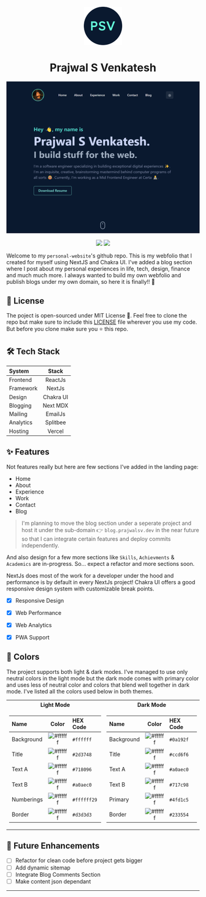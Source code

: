 <p align="center">
  <img width='100' height='100' src="public/android-chrome-192x192.png" />
  <h1 align="center">Prajwal S Venkatesh</h1>
</p>

<a href="https://prajwalsv.dev/">

![askdm](/assets/home_view.png)

</a>

<p align="center">
  <img src="https://img.shields.io/github/license/Prajwal-S-Venkatesh/personal-website"  />
  <img src="https://img.shields.io/twitter/url?url=https://github.com/Prajwal-S-Venkatesh/personal-website"  />
</p>


Welcome to my `personal-website`'s github repo. This is my webfolio that I created for myself using NextJS and Chakra UI. I've added a blog section where I post about my personal experiences in life, tech, design, finance and much much more. I always wanted to build my own webfolio and publish blogs under my own domain, so here it is finally!! 🚀

## 📄 License

The poject is open-sourced under MIT License 🥳. Feel free to clone the repo but make sure to include this [LICENSE](LICENSE) file wherever you use my code. But before you clone make sure you ⭐ this repo.

## 🛠️ Tech Stack

| System      | Stack       |
| :---        |    :----:   |
| Frontend    | ReactJs     |
| Framework   | NextJs      |
| Design      | Chakra UI   |
| Blogging    | Next MDX    |
| Mailing     | EmailJs     |
| Analytics   | Splitbee    |
| Hosting     | Vercel      |


## ✨ Features

Not features really but here are few sections I've added in the landing page:

- Home
- About
- Experience
- Work
- Contact
- Blog

> I'm planning to move the blog section under a seperate project and host it under the sub-domain 👉 `blog.prajwalsv.dev` in the near future so that I can integrate certain features and deploy commits independently.

And also design for a few more sections like `Skills`, `Achievments` & `Academics` are in-progress. So... expect a refactor and more sections soon.

NextJs does most of the work for a developer under the hood and performance is by default in every NextJs project! Chakra UI offers a good responsive design system with customizable break points.

- [x] Responsive Design
- [x] Web Performance
- [x] Web Analytics
- [x] PWA Support


## 💅 Colors

The project supports both light & dark modes. I've managed to use only neutral colors in the light mode but the dark mode comes with primary color and uses less of neutral color and colors that blend well together in dark mode. I've listed all the colors used below in both themes.

<table>
<tr><th> Light Mode </th> <th>Dark Mode</th></tr>
<tr><td>

| Name      | Color                                                                 | HEX Code    |
| :---        |    :----:                                                           | :---        |
| Background      | ![#ffffff](https://via.placeholder.com/15/ffffff/000000?text=+) | `#ffffff`   |
| Title      | ![#ffffff](https://via.placeholder.com/15/2d3748/000000?text=+)      | `#2d3748`   |
| Text A      | ![#ffffff](https://via.placeholder.com/15/718096/000000?text=+)     | `#718096`   |
| Text B     |  ![#ffffff](https://via.placeholder.com/15/a0aec0/000000?text=+)     | `#a0aec0`   |
| Numberings |     ![#ffffff](https://via.placeholder.com/15/ffffff29/000000?text=+)| `#ffffff29` |
| Border     | ![#ffffff](https://via.placeholder.com/15/d3d3d3/000000?text=+)      | `#d3d3d3`   |


</td><td>

| Name      | Color                                                                 | HEX Code    |
| :---        |    :----:                                                           | :---        |
| Background      | ![#ffffff](https://via.placeholder.com/15/0a192f/000000?text=+) | `#0a192f`   |
| Title      | ![#ffffff](https://via.placeholder.com/15/ccd6f6/000000?text=+)      | `#ccd6f6`   |
| Text A      | ![#ffffff](https://via.placeholder.com/15/a0aec0/000000?text=+)     | `#a0aec0`   |
| Text B      | ![#ffffff](https://via.placeholder.com/15/717c98/000000?text=+)     | `#717c98`   |
| Primary      | ![#ffffff](https://via.placeholder.com/15/4fd1c5/000000?text=+)    | `#4fd1c5`   |
| Border     | ![#ffffff](https://via.placeholder.com/15/233554/000000?text=+)      | `#233554`   |

</td></tr> 
</table>

## 🔮 Future Enhancements

- [ ] Refactor for clean code before project gets bigger
- [ ] Add dynamic sitemap
- [ ] Integrate Blog Comments Section
- [ ] Make content json dependant

---
